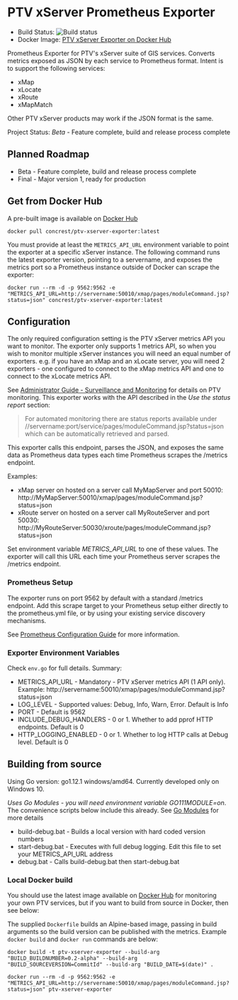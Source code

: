 # PTV xServer Prometheus Exporter

  * Build Status: ![Build status](https://iandykes.visualstudio.com/PTV%20xServer%20Exporter/_apis/build/status/PTV%20xServer%20Exporter%20Docker%20Hub%20Master)
  * Docker Image: [PTV xServer Exporter on Docker Hub](https://hub.docker.com/r/concrest/ptv-xserver-exporter)

Prometheus Exporter for PTV's xServer suite of GIS services. Converts metrics exposed as JSON by each service to Prometheus format.  Intent is to support the following services:

  * xMap
  * xLocate
  * xRoute
  * xMapMatch

Other PTV xServer products may work if the JSON format is the same.

Project Status: *Beta* - Feature complete, build and release process complete

## Planned Roadmap

  * Beta - Feature complete, build and release process complete
  * Final - Major version 1, ready for production

## Get from Docker Hub

A pre-built image is available on [Docker Hub](https://hub.docker.com/r/concrest/ptv-xserver-exporter)

```console
docker pull concrest/ptv-xserver-exporter:latest
```

You must provide at least the `METRICS_API_URL` environment variable to point the exporter at a specific xServer instance.  The following command runs the latest exporter version, pointing to a servername, and exposes the metrics port so a Prometheus instance outside of Docker can scrape the exporter:

```console
docker run --rm -d -p 9562:9562 -e "METRICS_API_URL=http://servername:50010/xmap/pages/moduleCommand.jsp?status=json" concrest/ptv-xserver-exporter:latest
```

## Configuration

The only required configuration setting is the PTV xServer metrics API you want to monitor. The exporter only supports 1 metrics API, so when you wish to monitor multiple xServer instances you will need an equal number of exporters.  e.g. if you have an xMap and an xLocate server, you will need 2 exporters - one configured to connect to the xMap metrics API and one to connect to the xLocate metrics API.

See [Administrator Guide - Surveillance and Monitoring](https://xserver.ptvgroup.com/fileadmin/files/PTV-COMPONENTS/DeveloperZone/Documents/xServer_public/manual/Default.htm#Administrators_Guide/DSC_SurveillanceAndMonitoring.htm%3FTocPath%3DAdministrator's%2520Guide%7CAdministration%7C_____3) for details on PTV monitoring.  This exporter works with the API described in the *Use the status report* section:


> For automated monitoring there are status reports available under //servername:port/service/pages/moduleCommand.jsp?status=json which can be automatically retrieved and parsed.

This exporter calls this endpoint, parses the JSON, and exposes the same data as Prometheus data types each time Prometheus scrapes the /metrics endpoint.

Examples:

  * xMap server on hosted on a server call MyMapServer and port 50010: http://MyMapServer:50010/xmap/pages/moduleCommand.jsp?status=json
  * xRoute server on hosted on a server call MyRouteServer and port 50030: http://MyRouteServer:50030/xroute/pages/moduleCommand.jsp?status=json

Set environment variable *METRICS_API_URL* to one of these values.  The exporter will call this URL each time your Prometheus server scrapes the /metrics endpoint.

### Prometheus Setup

The exporter runs on port 9562 by default with a standard /metrics endpoint.  Add this scrape target to your Prometheus setup either directly to the prometheus.yml file, or by using your existing service discovery mechanisms.

See [Prometheus Configuration Guide](https://prometheus.io/docs/prometheus/latest/configuration/configuration/) for more information.

### Exporter Environment Variables

Check `env.go` for full details.  Summary:

  * METRICS_API_URL - Mandatory - PTV xServer metrics API (1 API only). Example: http://servername:50010/xmap/pages/moduleCommand.jsp?status=json
  * LOG_LEVEL - Supported values: Debug, Info, Warn, Error.  Default is Info
  * PORT - Default is 9562
  * INCLUDE_DEBUG_HANDLERS - 0 or 1. Whether to add pprof HTTP endpoints. Default is 0
  * HTTP_LOGGING_ENABLED - 0 or 1. Whether to log HTTP calls at Debug level. Default is 0

## Building from source

Using Go version: go1.12.1 windows/amd64.  Currently developed only on Windows 10.

*Uses Go Modules - you will need environment variable GO111MODULE=on*. The convenience scripts below include this already. See [Go Modules](https://github.com/golang/go/wiki/Modules) for more details

  * build-debug.bat - Builds a local version with hard coded version numbers
  * start-debug.bat - Executes with full debug logging. Edit this file to set your METRICS_API_URL address
  * debug.bat - Calls build-debug.bat then start-debug.bat

### Local Docker build

You should use the latest image available on [Docker Hub](https://hub.docker.com/r/concrest/ptv-xserver-exporter) for monitoring your own PTV services, but if you want to build from source in Docker, then see below:

The supplied `Dockerfile` builds an Alpine-based image, passing in build arguments so the build version can be published with the metrics.  Example `docker build` and `docker run` commands are below:

```console
docker build -t ptv-xserver-exporter --build-arg "BUILD_BUILDNUMBER=0.2-alpha" --build-arg "BUILD_SOURCEVERSION=CommitId" --build-arg "BUILD_DATE=$(date)" .

docker run --rm -d -p 9562:9562 -e "METRICS_API_URL=http://servername:50010/xmap/pages/moduleCommand.jsp?status=json" ptv-xserver-exporter
```

